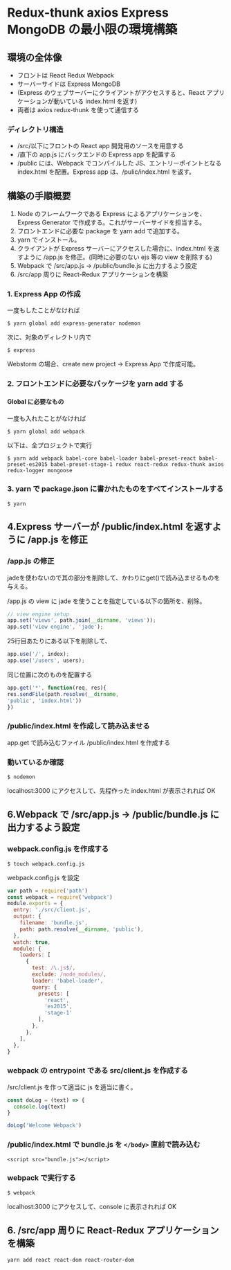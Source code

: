 # Redux-thunk axios Express MongoDB の最小限の環境構築

## 環境の全体像

* フロントは React Redux Webpack
* サーバーサイドは Express MongoDB
* \(Express のウェブサーバーにクライアントがアクセスすると、React アプリケーションが動いている index.html を返す\)
* 両者は axios redux-thunk を使って通信する

### ディレクトリ構造

* /src/以下にフロントの React app 開発用のソースを用意する
* /直下の app.js にバックエンドの Express app を配置する
* /public には、Webpack でコンパイルした JS、エントリーポイントとなる index.html を配置。Express app は、/pulic/index.html を返す。

## 構築の手順概要

1. Node のフレームワークである Express によるアプリケーションを、 Express Generator で作成する。これがサーバーサイドを担当する。
2. フロントエンドに必要な package を yarn add で追加する。
3. yarn でインストール。
4. クライアントが Express サーバーにアクセスした場合に、index.html を返すように /app.js を修正。\(同時に必要のない ejs 等の view を削除する\)
5. Webpack で /src/app.js → /public/bundle.js に出力するよう設定 
6. /src/app 周りに React-Redux アプリケーションを構築

### 1. Express App の作成

一度もしたことがなければ

```
$ yarn global add express-generator nodemon
```

次に、対象のディレクトリ内で

```
$ express
```

Webstorm の場合、create new project → Express App で作成可能。

### 2. フロントエンドに必要なパッケージを yarn add する

#### Global に必要なもの

一度も入れたことがなければ

```
$ yarn global add webpack
```

以下は、全プロジェクトで実行

```
$ yarn add webpack babel-core babel-loader babel-preset-react babel-preset-es2015 babel-preset-stage-1 redux react-redux redux-thunk axios redux-logger mongoose
```

### 3. yarn で package.json に書かれたものをすべてインストールする

```
$ yarn
```

## 4.Express サーバーが /public/index.html を返すように /app.js を修正

### /app.js の修正

jadeを使わないので其の部分を削除して、かわりにget\(\)で読み込ませるものを与える。

/app.js の view に jade を使うことを指定している以下の箇所を、削除。

```js
// view engine setup
app.set('views', path.join(__dirname, 'views'));
app.set('view engine', 'jade');
```

25行目あたりにある以下を削除して、

```js
app.use('/', index);
app.use('/users', users);
```

同じ位置に次のものを配置する

```js
app.get('*', function(req, res){
res.sendFile(path.resolve(__dirname,
'public', 'index.html'))
})
```

### /public/index.html を作成して読み込ませる

app.get で読み込むファイル /public/index.html を作成する

### 動いているか確認

```
$ nodemon
```

localhost:3000 にアクセスして、先程作った  index.html が表示されれば OK

## 6.Webpack で /src/app.js → /public/bundle.js に出力するよう設定

### webpack.config.js を作成する

```
$ touch webpack.config.js
```

webpack.config.js を設定

```js
var path = require('path')
const webpack = require('webpack')
module.exports = {
  entry: './src/client.js',
  output: {
    filename: 'bundle.js',
    path: path.resolve(__dirname, 'public'),
  },
  watch: true,
  module: {
    loaders: [
      {
        test: /\.js$/,
        exclude: /node_modules/,
        loader: 'babel-loader',
        query: {
          presets: [
            'react',
            'es2015',
            'stage-1'
          ],
        },
      },
    ],
  },
}
```

### webpack の entrypoint である src/client.js を作成する

/src/client.js を作って適当に js を適当に書く。

```js
const doLog = (text) => {
  console.log(text)
}

doLog('Welcome Webpack')
```

### /public/index.html で bundle.js を `</body>` 直前で読み込む

`<script src="bundle.js"></script>`

### webpack で実行する

```
$ webpack
```

localhost:3000 にアクセスして、console に表示されれば OK

## 6. /src/app 周りに React-Redux アプリケーションを構築

```
yarn add react react-dom react-router-dom
```






